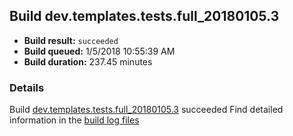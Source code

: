 ## Build dev.templates.tests.full_20180105.3
- **Build result:** `succeeded`
- **Build queued:** 1/5/2018 10:55:39 AM
- **Build duration:** 237.45 minutes
### Details
Build [dev.templates.tests.full_20180105.3](https://winappstudio.visualstudio.com/web/build.aspx?pcguid=a4ef43be-68ce-4195-a619-079b4d9834c2&builduri=vstfs%3a%2f%2f%2fBuild%2fBuild%2f24607) succeeded
Find detailed information in the [build log files](https://uwpctdiags.blob.core.windows.net/buildlogs/dev.templates.tests.full_20180105.3_logs.zip)
